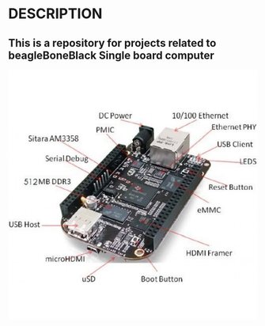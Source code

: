 # DESCRIPTION #

## This is a repository for projects related to beagleBoneBlack Single board computer ##

 ![picture alt](https://github.com/iotbyanurag/BeagleBoneBlack-SBC/blob/main/ASSETS/BB%20Ports-autoxauto-550x550.jpg)